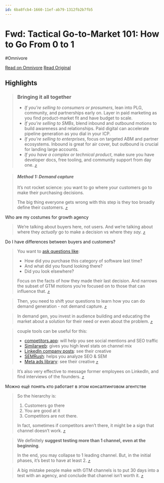 ```yaml
---
id: 6ba8fcb4-1660-11ef-ab79-1312fb2b7fb5
---
```


# Fwd: Tactical Go-to-Market 101: How to Go From 0 to 1
#Omnivore

[Read on Omnivore](https://omnivore.app/me/fwd-tactical-go-to-market-101-how-to-go-from-0-to-1-18f943b96d4)
[Read Original](https://www.news.aakashg.com/p/tactical-go-to-market-101-how-to?isFreemail=true&post_id=144736108&publication_id=454003&r=1hfvyr&token=eyJ1c2VyX2lkIjo4OTc2MDkxNSwicG9zdF9pZCI6MTQ0NzM2MTA4LCJpYXQiOjE3MTYwODQ1NjgsImV4cCI6MTcxODY3NjU2OCwiaXNzIjoicHViLTQ1NDAwMyIsInN1YiI6InBvc3QtcmVhY3Rpb24ifQ.n-ZKEkXJyQxpB2GTRnzXVALzlHteVI2MeWJbYqOTvNA&triedRedirect=true)

## Highlights

> ### **Bringing it all together**
> 
> * _If you're selling to consumers or prosumers_, lean into PLG, community, and partnerships early on. Layer in paid marketing as you find product-market fit and have budget to scale.
> * _If you're selling to SMBs_, blend inbound and outbound motions to build awareness and relationships. Paid digital can accelerate pipeline generation as you dial in your ICP.
> * _If you're selling to enterprises_, focus on targeted ABM and partner ecosystems. Inbound is great for air cover, but outbound is crucial for landing large accounts.
> * _If you have a complex or technical product_, make sure you have developer docs, free tooling, and community support from day one. [⤴️](https://omnivore.app/me/fwd-tactical-go-to-market-101-how-to-go-from-0-to-1-18f943b96d4#8120ff68-f030-42a8-bea3-fde6979e67f4)  

> #### _**Method 1: Demand capture**_
> 
> It’s not rocket science: you want to go where your customers go to make their purchasing decisions.
> 
> The big thing everyone gets wrong with this step is they too broadly define their customers. [⤴️](https://omnivore.app/me/fwd-tactical-go-to-market-101-how-to-go-from-0-to-1-18f943b96d4#3b68e843-5946-4aac-a8ad-959723e6e5ae)  

Who are my costumes for growth agency

> We’re talking about buyers here, not users. And we’re talking about where they _actually_ go to make a decision vs where they _say._ [⤴️](https://omnivore.app/me/fwd-tactical-go-to-market-101-how-to-go-from-0-to-1-18f943b96d4#999b4d78-a420-4518-befe-68e050cd298a)  

Do I have differences between buyers and customers?

> You want to [ask questions like](https://substack.com/redirect/cdd20058-b96e-4f9c-b0bf-ac35bbd0d382?j=eyJ1IjoiMWhmdnlyIn0.79RgmGNXBKkOT0FFlBlDLZzPkLnSZ-ox2cZ%5FmQDd8RE):
> 
> * How did you purchase this category of software last time?
> * And what did you found looking there?
> * Did you look elsewhere?
> 
> Focus on the facts of how they made their last decision. And narrows the subset of GTM motions you’re focused on to those that can influence that. [⤴️](https://omnivore.app/me/fwd-tactical-go-to-market-101-how-to-go-from-0-to-1-18f943b96d4#1ab4ed61-7cf3-4e4d-9f66-d58f69b0e48d)  

> Then, you need to shift your questions to learn how you can do demand generation - not demand capture. [⤴️](https://omnivore.app/me/fwd-tactical-go-to-market-101-how-to-go-from-0-to-1-18f943b96d4#44ed68b9-5e1e-4fe4-bf6d-6169efdce17f)  

> In demand gen, you invest in audience building and educating the market about a solution for their need or even about the problem. [⤴️](https://omnivore.app/me/fwd-tactical-go-to-market-101-how-to-go-from-0-to-1-18f943b96d4#169c9973-af79-418a-aaf8-ae62afc38483)  

> couple tools can be useful for this:
> 
> * [competitors.app](https://substack.com/redirect/0237d6c6-5942-4436-b4ed-3c10f08c76dc?j=eyJ1IjoiMWhmdnlyIn0.79RgmGNXBKkOT0FFlBlDLZzPkLnSZ-ox2cZ%5FmQDd8RE): will help you see social mentions and SEO traffic
> * [Similarweb](https://substack.com/redirect/c558be5f-044e-432e-894d-9dc6eca3fd4a?j=eyJ1IjoiMWhmdnlyIn0.79RgmGNXBKkOT0FFlBlDLZzPkLnSZ-ox2cZ%5FmQDd8RE): gives you high level stats on channel mix
> * [LinkedIn company posts](https://substack.com/redirect/deb0abf3-1354-4081-8398-24dd0322412c?j=eyJ1IjoiMWhmdnlyIn0.79RgmGNXBKkOT0FFlBlDLZzPkLnSZ-ox2cZ%5FmQDd8RE): see their creative
> * [SEMRush](https://substack.com/redirect/ae0e27c3-2b1c-40e3-9bf0-079e65f7d9ad?j=eyJ1IjoiMWhmdnlyIn0.79RgmGNXBKkOT0FFlBlDLZzPkLnSZ-ox2cZ%5FmQDd8RE): helps you analyze SEO & SEM
> * [Meta ads library](https://substack.com/redirect/9080bee2-e656-4f61-96f4-0f7446203b1e?j=eyJ1IjoiMWhmdnlyIn0.79RgmGNXBKkOT0FFlBlDLZzPkLnSZ-ox2cZ%5FmQDd8RE): see their creative [⤴️](https://omnivore.app/me/fwd-tactical-go-to-market-101-how-to-go-from-0-to-1-18f943b96d4#fa406ef1-8ed1-430c-bd5e-5e2d024b73ae)  

> It’s also very effective to message former employees on LinkedIn, and find interviews of the founders. [⤴️](https://omnivore.app/me/fwd-tactical-go-to-market-101-how-to-go-from-0-to-1-18f943b96d4#d040c37f-2bc2-45ae-bb32-c02f0e387f6e)  

Можно ещё понять кто работает в этом консалтинговом агентстве 

> So the hierarchy is:
> 
> 1. Customers go there
> 2. You are good at it
> 3. Competitors are not there.
> 
> In fact, sometimes if competitors aren’t there, it might be a sign that channel doesn’t work. [⤴️](https://omnivore.app/me/fwd-tactical-go-to-market-101-how-to-go-from-0-to-1-18f943b96d4#3680f676-4d7c-4959-8adf-310226f14b56)  

> We definitely **suggest testing more than 1 channel, even at the beginning**.
> 
> In the end, you may collapse to 1 leading channel. But, in the initial phases, it’s best to have at least 2. [⤴️](https://omnivore.app/me/fwd-tactical-go-to-market-101-how-to-go-from-0-to-1-18f943b96d4#4d5e6ef4-9937-4a26-922a-8ad1e1ccb89e)  

> A big mistake people make with GTM channels is to put 30 days into a test with an agency, and conclude that channel isn’t worth it. [⤴️](https://omnivore.app/me/fwd-tactical-go-to-market-101-how-to-go-from-0-to-1-18f943b96d4#743a62da-78be-4056-82bf-9ff3b2d10380)  

